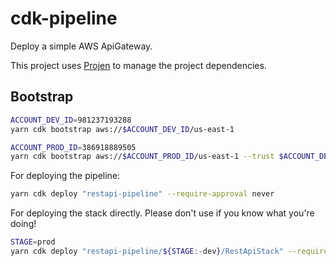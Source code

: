 # cdk-pipeline

Deploy a simple AWS ApiGateway.

This project uses [Projen](https://github.com/projen/projen) to manage the project dependencies.

## Bootstrap

```bash
ACCOUNT_DEV_ID=981237193288
yarn cdk bootstrap aws://$ACCOUNT_DEV_ID/us-east-1

ACCOUNT_PROD_ID=386918889505
yarn cdk bootstrap aws://$ACCOUNT_PROD_ID/us-east-1 --trust $ACCOUNT_DEV_ID --trust-for-lookup $ACCOUNT_DEV_ID
```

For deploying the pipeline:

```bash
yarn cdk deploy "restapi-pipeline" --require-approval never
```

For deploying the stack directly. Please don't use if you know what you're doing!

```bash
STAGE=prod
yarn cdk deploy "restapi-pipeline/${STAGE:-dev}/RestApiStack" --require-approval never
```

